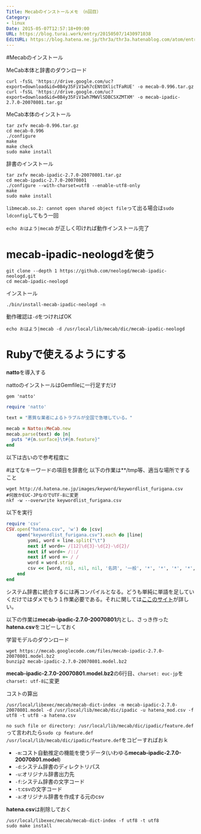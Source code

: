 ```yaml
---
Title: Mecabのインストールメモ　（n回目）
Category:
- linux
Date: 2015-05-07T12:57:18+09:00
URL: https://blog.turai.work/entry/20150507/1430971038
EditURL: https://blog.hatena.ne.jp/thr3a/thr3a.hatenablog.com/atom/entry/8454420450093748211
---
```


#Mecabのインストール

MeCab本体と辞書のダウンロード
```
curl -fsSL 'https://drive.google.com/uc?export=download&id=0B4y35FiV1wh7cENtOXlicTFaRUE' -o mecab-0.996.tar.gz
curl -fsSL 'https://drive.google.com/uc?export=download&id=0B4y35FiV1wh7MWVlSDBCSXZMTXM' -o mecab-ipadic-2.7.0-20070801.tar.gz
```
MeCab本体のインストール
```
tar zxfv mecab-0.996.tar.gz
cd mecab-0.996
./configure 
make
make check
sudo make install
```

辞書のインストール
```
tar zxfv mecab-ipadic-2.7.0-20070801.tar.gz
cd mecab-ipadic-2.7.0-20070801
./configure --with-charset=utf8 --enable-utf8-only
make
sudo make install
```

`libmecab.so.2: cannot open shared object file`って出る場合は`sudo ldconfig`してもう一回

`echo おはよう|mecab` が正しく叩ければ動作インストール完了

# mecab-ipadic-neologdを使う

```
git clone --depth 1 https://github.com/neologd/mecab-ipadic-neologd.git
cd mecab-ipadic-neologd
```

インストール

```
./bin/install-mecab-ipadic-neologd -n
```

動作確認は`-d`をつければOK

```
echo おはよう|mecab -d /usr/local/lib/mecab/dic/mecab-ipadic-neologd
```


# Rubyで使えるようにする
**natto**を導入する

nattoのインストールはGemfileに一行足すだけ
```
gem 'natto'
```
```ruby
require 'natto'

text = "悪質な業者によるトラブルが全国で急増している。"

mecab = Natto::MeCab.new
mecab.parse(text) do |n|
  puts "#{n.surface}\t#{n.feature}"
end
```

以下は古いので参考程度に

#はてなキーワードの項目を辞書化
以下の作業は**/tmp等、適当な場所ですること
```
wget http://d.hatena.ne.jp/images/keyword/keywordlist_furigana.csv
#何故かEUC-JPなのでUTF-8に変更
nkf -w --overwrite keywordlist_furigana.csv
```
以下を実行
```ruby
require 'csv'
CSV.open("hatena.csv", 'w') do |csv|
	open("keywordlist_furigana.csv").each do |line|
		yomi, word = line.split("\t")
		next if word=~ /[12]\d{3}-\d{2}-\d{2}/
		next if word=~ /::/
		next if word =~ / /
		word = word.strip
		csv << [word, nil, nil, nil, '名詞', '一般', '*', '*', '*', '*', yomi, '*', '*', "hatena"]
	end
end
```
システム辞書に統合するには再コンパイルとなる。どうも単純に単語を足していくだけではダメでもう１作業必要である。それに関しては[ここのサイト](http://blog.livedoor.jp/techblog/archives/65828235.html)が詳しい。

以下の作業は**mecab-ipadic-2.7.0-20070801**内とし、さっき作った**hatena.csv**をコピーしておく

学習モデルのダウンロード
```
wget https://mecab.googlecode.com/files/mecab-ipadic-2.7.0-20070801.model.bz2
bunzip2 mecab-ipadic-2.7.0-20070801.model.bz2
```
**mecab-ipadic-2.7.0-20070801.model.bz2**の6行目、`charset: euc-jp`を`charset: utf-8`に変更

コストの算出
```
/usr/local/libexec/mecab/mecab-dict-index -m mecab-ipadic-2.7.0-20070801.model -d /usr/local/lib/mecab/dic/ipadic -u hatena_mod.csv -f utf8 -t utf8 -a hatena.csv
```
`no such file or directory: /usr/local/lib/mecab/dic/ipadic/feature.def`って言われたら`sudo cp feature.def /usr/local/lib/mecab/dic/ipadic/feature.def`をコピーすればおｋ

 - `-m`:コスト自動推定の機能を使うデータ(いわゆる**mecab-ipadic-2.7.0-20070801.model**)
 - `-d`:システム辞書のディレクトリパス
 - `-u`:オリジナル辞書出力先
 - `-f`:システム辞書の文字コード
 - `-t`:csvの文字コード
 - `-a`:オリジナル辞書を作成する元のcsv

**hatena.csv**は削除しておく

```
/usr/local/libexec/mecab/mecab-dict-index -f utf8 -t utf8
sudo make install
```
